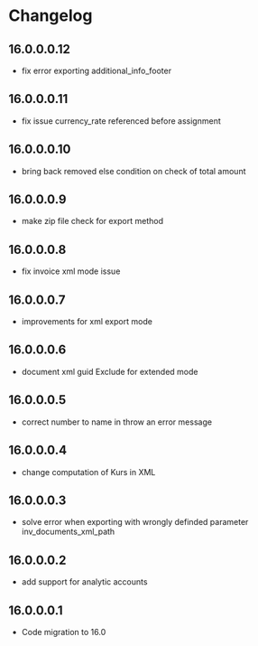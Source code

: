 # Changelog

## 16.0.0.0.12

- fix error exporting additional_info_footer

## 16.0.0.0.11

- fix issue currency_rate referenced before assignment

## 16.0.0.0.10

- bring back removed else condition on check of total amount

## 16.0.0.0.9

- make zip file check for export method

## 16.0.0.0.8

- fix invoice xml mode issue

## 16.0.0.0.7

- improvements for xml export mode

## 16.0.0.0.6

- document xml guid Exclude for extended mode

## 16.0.0.0.5

- correct number to name in throw an error message

## 16.0.0.0.4

- change computation of Kurs in XML

## 16.0.0.0.3

- solve error when exporting with wrongly definded parameter inv_documents_xml_path

## 16.0.0.0.2

- add support for analytic accounts

## 16.0.0.0.1

- Code migration to 16.0

